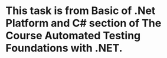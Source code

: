 # This task is from Basic of .Net Platform and C# section of The Course Automated Testing Foundations with .NET.
